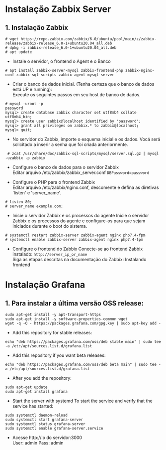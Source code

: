 # Instalação Zabbix Server  
## 1. Instalação Zabbix  
```
# wget https://repo.zabbix.com/zabbix/6.0/ubuntu/pool/main/z/zabbix-release/zabbix-release_6.0-1+ubuntu20.04_all.deb
# dpkg -i zabbix-release_6.0-1+ubuntu20.04_all.deb
# apt update
```
- Instale o servidor, o frontend o Agent e o Banco  
```
# apt install zabbix-server-mysql zabbix-frontend-php zabbix-nginx-conf zabbix-sql-scripts zabbix-agent mysql-server
```
-  Criar o banco de dados inicial. (Tenha certeza que o banco de dados está UP e running):  
Execute os seguintes passos em seu host de banco de dados.
```
# mysql -uroot -p
password
mysql> create database zabbix character set utf8mb4 collate utf8mb4_bin;
mysql> create user zabbix@localhost identified by 'password';
mysql> grant all privileges on zabbix.* to zabbix@localhost;
mysql> quit;
```
- No servidor do Zabbix, importe o esquema inicial e os dados. Vocá será solicitado a inserir a senha que foi criada anteriormente.

` # zcat /usr/share/doc/zabbix-sql-scripts/mysql/server.sql.gz | mysql -uzabbix -p zabbix` 
-  Configure o banco de dados para o servidor Zabbix  
Editar arquivo /etc/zabbix/zabbix_server.conf
`DBPassword=password`  

- Configure o PHP para o frontend Zabbix  
Editar arquivo /etc/zabbix/nginx.conf, descomente e defina as diretivas 'listen' e 'server_name'.
```
# listen 80;
# server_name example.com;
```
- Inicie o servidor Zabbix e os processos do agente
Inicie o servidor Zabbix e os processos do agente e configure-os para que sejam iniciados durante o boot do sistema.
```
# systemctl restart zabbix-server zabbix-agent nginx php7.4-fpm
# systemctl enable zabbix-server zabbix-agent nginx php7.4-fpm
```
- Configure o frontend do Zabbix
Conecte-se ao frontend Zabbix instalado: `http://server_ip_or_name`  
Siga as etapas descritas na documentação do Zabbix: Instalando frontend

# Instalação Grafana
## 1. Para instalar a última versão OSS release:
```
sudo apt-get install -y apt-transport-https
sudo apt-get install -y software-properties-common wget
wget -q -O - https://packages.grafana.com/gpg.key | sudo apt-key add -  
``` 
- Add this repository for stable releases:

`echo "deb https://packages.grafana.com/oss/deb stable main" | sudo tee -a /etc/apt/sources.list.d/grafana.list`

- Add this repository if you want beta releases:

`echo "deb https://packages.grafana.com/oss/deb beta main" | sudo tee -a /etc/apt/sources.list.d/grafana.list`

- After you add the repository:
```
sudo apt-get update
sudo apt-get install grafana
``` 
- Start the server with systemd
To start the service and verify that the service has started:
```
sudo systemctl daemon-reload
sudo systemctl start grafana-server
sudo systemctl status grafana-server
sudo systemctl enable grafana-server.service
``` 
- Acesse http://ip do servidor:3000  
User: admin
Pass: admin
